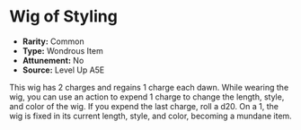
# Wig of Styling

* **Rarity:** Common
* **Type:** Wondrous Item
* **Attunement:** No
* **Source:** Level Up A5E


This wig has 2 charges and regains 1 charge each dawn. While wearing the wig, you can use an action to expend 1 charge to change the length, style, and color of the wig. If you expend the last charge, roll a d20\. On a 1, the wig is fixed in its current length, style, and color, becoming a mundane item.
